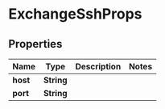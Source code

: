 

# ExchangeSshProps


## Properties

| Name | Type | Description | Notes |
|------------ | ------------- | ------------- | -------------|
|**host** | **String** |  |  |
|**port** | **String** |  |  |



